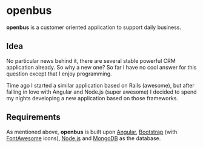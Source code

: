 # openbus
**openbus** is a customer oriented application to support daily business. 

## Idea
No particular news behind it, there are several stable powerful CRM application already. 
So why a new one? So far I have no cool answer for this question except that I enjoy programming. 

Time ago I started a similar application based on Rails (awesome), but after falling in love with Angular and Node.js (super awesome) 
I decided to spend my nights developing a new application based on those frameworks.

## Requirements
As mentioned above, **openbus** is built upon [Angular](http://angularjs.org), [Bootstrap](http://getbootstrap.com) (with [FontAwesome]() icons), [Node.js](http://nodejs.org) 
and [MongoDB](http://www.mongodb.org) as the database.
